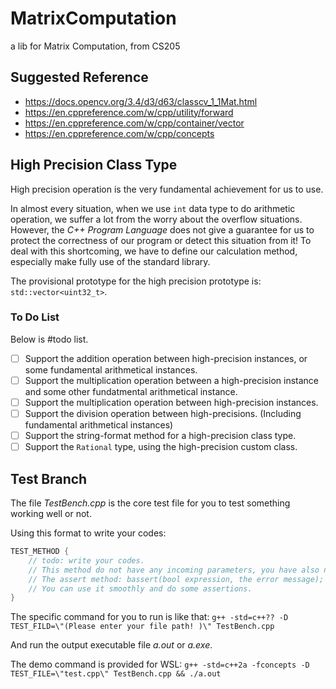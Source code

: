 # MatrixComputation
a lib for Matrix Computation, from CS205

## Suggested Reference 

- https://docs.opencv.org/3.4/d3/d63/classcv_1_1Mat.html
- https://en.cppreference.com/w/cpp/utility/forward
- https://en.cppreference.com/w/cpp/container/vector
- https://en.cppreference.com/w/cpp/concepts

## High Precision Class Type

High precision operation is the very fundamental achievement for us to use. 

In almost every situation, when we use `int` data type to do arithmetic operation, we suffer a lot from the worry about the overflow situations. 
However, the *C++ Program Language* does not give a guarantee for us to protect the correctness of our program or detect this situation from it! 
To deal with this shortcoming, we have to define our calculation method, especially make fully use of the standard library. 

The provisional prototype for the high precision prototype is: `std::vector<uint32_t>`. 

### To Do List
Below is #todo list. 

- [ ] Support the addition operation between high-precision instances, or some fundamental arithmetical instances. 
- [ ] Support the multiplication operation between a high-precision instance and some other fundatmental arithmetical instance. 
- [ ] Support the multiplication operation between high-precision instances. 
- [ ] Support the division operation between high-precisions. (Including fundamental arithmetical instances) 
- [ ] Support the string-format method for a high-precision class type. 
- [ ] Support the `Rational` type, using the high-precision custom class.  

## Test Branch 

The file *TestBench.cpp* is the core test file for you to test something working well or not. 

Using this format to write your codes: 

```C++
TEST_METHOD {
    // todo: write your codes. 
    // This method do not have any incoming parameters, you have also no need to return anything in it. 
    // The assert method: bassert(bool expression, the error message); 
    // You can use it smoothly and do some assertions. 
}
``` 

The specific command for you to run is like that: `g++ -std=c++?? -D TEST_FILD=\"(Please enter your file path! )\" TestBench.cpp` 

And run the output executable file *a.out* or *a.exe*. 

The demo command is provided for WSL: `g++ -std=c++2a -fconcepts -D TEST_FILE=\"test.cpp\" TestBench.cpp && ./a.out` 
